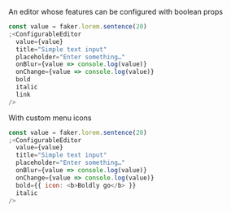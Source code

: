 An editor whose features can be configured with boolean props

```js
const value = faker.lorem.sentence(20)
;<ConfigurableEditor
  value={value}
  title="Simple text input"
  placeholder="Enter something…"
  onBlur={value => console.log(value)}
  onChange={value => console.log(value)}
  bold
  italic
  link
/>
```

With custom menu icons

```js
const value = faker.lorem.sentence(20)
;<ConfigurableEditor
  value={value}
  title="Simple text input"
  placeholder="Enter something…"
  onBlur={value => console.log(value)}
  onChange={value => console.log(value)}
  bold={{ icon: <b>Boldly go</b> }}
  italic
/>
```
